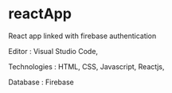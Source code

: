 # reactApp
React app linked with firebase authentication

Editor : Visual Studio Code, 

Technologies : HTML, CSS, Javascript, Reactjs,

Database : Firebase
